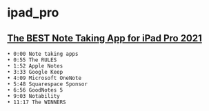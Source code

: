 # ipad_pro

## [The BEST Note Taking App for iPad Pro 2021](https://www.youtube.com/watch?v=vCp95gICoqQ)
```
• 0:00 Note taking apps
• 0:55 The RULES
• 1:52 Apple Notes
• 3:33 Google Keep
• 4:09 Microsoft OneNote
• 5:48 Squarespace Sponsor
• 6:56 GoodNotes 5
• 9:03 Notability
• 11:17 The WINNERS
```
